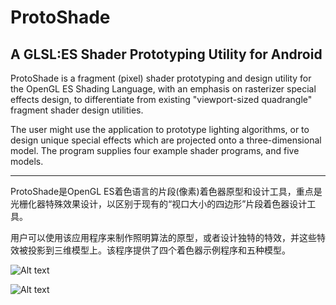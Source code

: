 # ProtoShade
A GLSL:ES Shader Prototyping Utility for Android
--- 

ProtoShade is a fragment (pixel) shader prototyping and design utility for the OpenGL ES Shading Language, with an emphasis on rasterizer special effects design, to differentiate from existing "viewport-sized quadrangle" fragment shader design utilities.

The user might use the application to prototype lighting algorithms, or to design unique special effects which are projected onto a three-dimensional model. The program supplies four example shader programs, and five models.

--- 

ProtoShade是OpenGL ES着色语言的片段(像素)着色器原型和设计工具，重点是光栅化器特殊效果设计，以区别于现有的“视口大小的四边形”片段着色器设计工具。

用户可以使用该应用程序来制作照明算法的原型，或者设计独特的特效，并这些特效被投影到三维模型上。该程序提供了四个着色器示例程序和五种模型。

    
![Alt text](https://cdn.nlark.com/yuque/0/2020/png/427950/1589009894610-8296b7e5-54d6-4598-b0d6-dd2e047acf10.png?x-oss-process=image%2Fresize%2Cw_600)

![Alt text](https://cdn.nlark.com/yuque/0/2020/png/427950/1589009896245-c9d04bac-5b04-470f-a840-bfe64e58ce7c.png?x-oss-process=image%2Fresize%2Cw_600)
